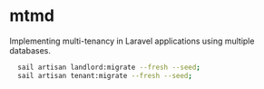 # mtmd
Implementing multi-tenancy in Laravel applications using multiple databases.

```bash
  sail artisan landlord:migrate --fresh --seed;
  sail artisan tenant:migrate --fresh --seed;
```
